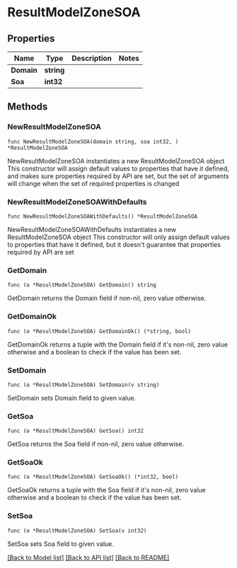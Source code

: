 # ResultModelZoneSOA

## Properties

Name | Type | Description | Notes
------------ | ------------- | ------------- | -------------
**Domain** | **string** |  | 
**Soa** | **int32** |  | 

## Methods

### NewResultModelZoneSOA

`func NewResultModelZoneSOA(domain string, soa int32, ) *ResultModelZoneSOA`

NewResultModelZoneSOA instantiates a new ResultModelZoneSOA object
This constructor will assign default values to properties that have it defined,
and makes sure properties required by API are set, but the set of arguments
will change when the set of required properties is changed

### NewResultModelZoneSOAWithDefaults

`func NewResultModelZoneSOAWithDefaults() *ResultModelZoneSOA`

NewResultModelZoneSOAWithDefaults instantiates a new ResultModelZoneSOA object
This constructor will only assign default values to properties that have it defined,
but it doesn't guarantee that properties required by API are set

### GetDomain

`func (o *ResultModelZoneSOA) GetDomain() string`

GetDomain returns the Domain field if non-nil, zero value otherwise.

### GetDomainOk

`func (o *ResultModelZoneSOA) GetDomainOk() (*string, bool)`

GetDomainOk returns a tuple with the Domain field if it's non-nil, zero value otherwise
and a boolean to check if the value has been set.

### SetDomain

`func (o *ResultModelZoneSOA) SetDomain(v string)`

SetDomain sets Domain field to given value.


### GetSoa

`func (o *ResultModelZoneSOA) GetSoa() int32`

GetSoa returns the Soa field if non-nil, zero value otherwise.

### GetSoaOk

`func (o *ResultModelZoneSOA) GetSoaOk() (*int32, bool)`

GetSoaOk returns a tuple with the Soa field if it's non-nil, zero value otherwise
and a boolean to check if the value has been set.

### SetSoa

`func (o *ResultModelZoneSOA) SetSoa(v int32)`

SetSoa sets Soa field to given value.



[[Back to Model list]](../README.md#documentation-for-models) [[Back to API list]](../README.md#documentation-for-api-endpoints) [[Back to README]](../README.md)


